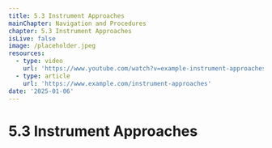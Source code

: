 ```yaml
---
title: 5.3 Instrument Approaches
mainChapter: Navigation and Procedures
chapter: 5.3 Instrument Approaches
isLive: false
image: /placeholder.jpeg
resources:
  - type: video
    url: 'https://www.youtube.com/watch?v=example-instrument-approaches'
  - type: article
    url: 'https://www.example.com/instrument-approaches'
date: '2025-01-06'
---
```


# 5.3 Instrument Approaches

